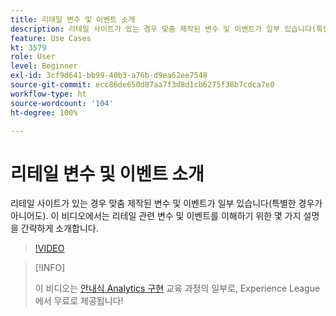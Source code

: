 ```yaml
---
title: 리테일 변수 및 이벤트 소개
description: 리테일 사이트가 있는 경우 맞춤 제작된 변수 및 이벤트가 일부 있습니다(특별한 경우가 아니어도). 이 비디오에서는 리테일 관련 변수 및 이벤트를 이해하기 위한 몇 가지 설명을 간략하게 소개합니다.
feature: Use Cases
kt: 3579
role: User
level: Beginner
exl-id: 3cf9d641-bb99-40b3-a76b-d9ea62ee7548
source-git-commit: ecc86de650d87aa7f3d8d1cb6275f38b7cdca7e0
workflow-type: ht
source-wordcount: '104'
ht-degree: 100%

---
```


# 리테일 변수 및 이벤트 소개

리테일 사이트가 있는 경우 맞춤 제작된 변수 및 이벤트가 일부 있습니다(특별한 경우가 아니어도). 이 비디오에서는 리테일 관련 변수 및 이벤트를 이해하기 위한 몇 가지 설명을 간략하게 소개합니다.

>[!VIDEO](https://video.tv.adobe.com/v/28750/?quality=12&learn=on)

>[!INFO]
>
> 이 비디오는 [안내식 Analytics 구현](https://experienceleague.adobe.com/?recommended=Analytics-D-1-2019.1) 교육 과정의 일부로, Experience League에서 무료로 제공됩니다!
